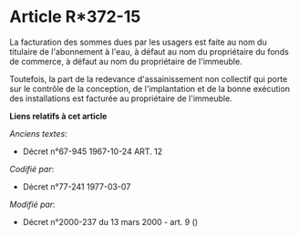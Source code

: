 # Article R*372-15

La facturation des sommes dues par les usagers est faite au nom du titulaire de l'abonnement à l'eau, à défaut au nom du
propriétaire du fonds de commerce, à défaut au nom du propriétaire de l'immeuble.

Toutefois, la part de la redevance d'assainissement non collectif qui porte sur le contrôle de la conception, de
l'implantation et de la bonne exécution des installations est facturée au propriétaire de l'immeuble.

**Liens relatifs à cet article**

_Anciens textes_:

  - Décret n°67-945 1967-10-24 ART. 12

_Codifié par_:

  - Décret n°77-241 1977-03-07

_Modifié par_:

  - Décret n°2000-237 du 13 mars 2000 - art. 9 ()
